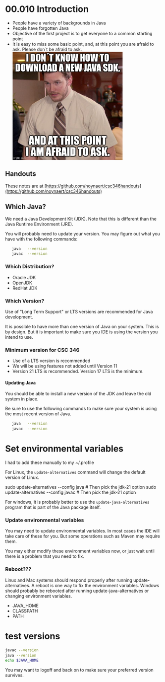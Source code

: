 # 00.010 Introduction

* People have a variety of backgrounds in Java
* People have forgotten Java
* Objective of the first project is to get everyone to a common starting point
* It is easy to miss some basic point, and, at this point you are afraid to ask.  Please don´t be afraid to ask. ![And at this point I am afraid to ask](images/AfraidToAsk.png)

## Handouts

These notes are at [https://github.com/noynaert/csc346handouts](https://github.com/noynaert/csc346handouts)

## Which Java?

We need a Java Development Kit (JDK).  Note that this is different than the Java Runtime Environment (JRE).

You will probably need to update your version.  You may figure out what you have with the following commands:

```bash
   java   --version
   javac  --version
```

### Which Distribution?

* Oracle JDK 
* OpenJDK
* RedHat JDK

### Which Version?

Use of "Long Term Support" or LTS versions are recommended for Java development.

It is possible to have more than one version of Java on your system.  This is by design.  But it is important to make sure you IDE is using the version you intend to use.

### Minimum version for CSC 346

* Use of a LTS version is recommended
* We will be using features not added until Version 11
* Version 21 LTS is recommended.  Version 17 LTS is the minimum.

#### Updating Java 

You should be able to install a new version of the JDK and leave the old system in place.  

Be sure to use the following commands to make sure your system is using the most recent version of Java.

```bash
   java   --version
   javac  --version
```

# Set environmental variables  

I had to add these manually to my ~/.profile

For Linux, the `update-alternatives` command will change the default version of Linux.

sudo update-alternatives --config java  # Then pick the jdk-21 option
sudo update-alternatives --config javac # Then pick the jdk-21 option

For windows, it is probably better to use the `update-java-alternatives` program that is part of the Java package itself.  

### Update environmental variables
You may need to update environmental variables.  In most cases the IDE will take care of these for you.  But some operations such as Maven may require them.

You may either modify these environment variables now, or just wait until there is a problem that you need to fix.  

### Reboot???

Linux and Mac systems should respond properly after running update-alternatives. A reboot is one way to fix the environment variables.  Windows should probably be rebooted after running update-java-alternatives or changing environment variables.

- JAVA_HOME
- CLASSPATH
- PATH

# test versions
```bash
javac --version
java --version
echo $JAVA_HOME
```

You may want to logoff and back on to make sure your preferred version survives.

